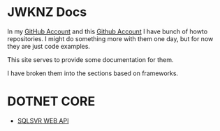 # JWKNZ Docs

In my [GitHub Account](https://github.com/jwknz) and this [Github Account](https://github.com/to-jk11) I have bunch of howto repositories.
I might do something more with them one day, but for now they are just code examples.

This site serves to provide some documentation for them.

I have broken them into the sections based on frameworks.

# DOTNET CORE

* [SQLSVR WEB API](/dotnet_core/SQLSVR_WEBAPI/)
